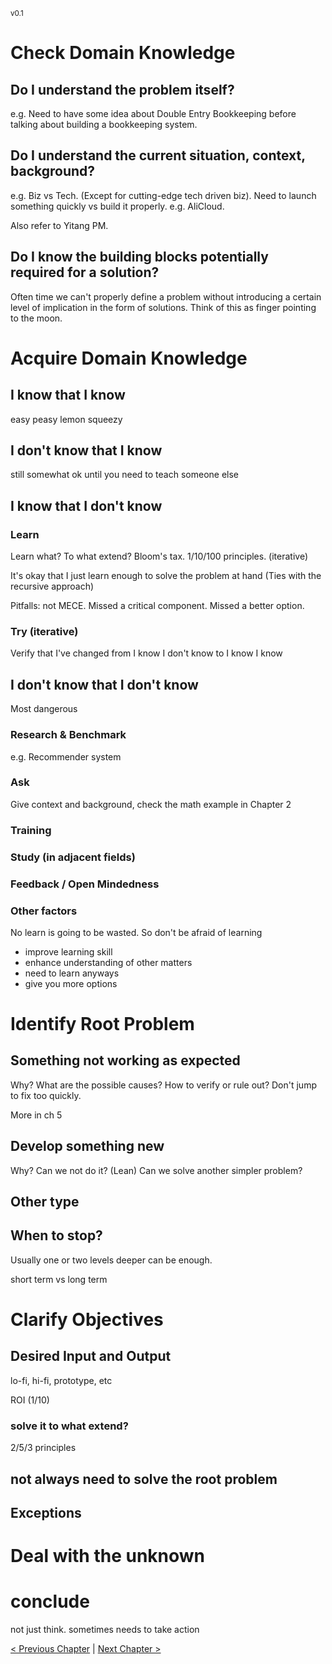 <sub>v0.1</sub>

# Check Domain Knowledge

## Do I understand the problem itself?

e.g. Need to have some idea about Double Entry Bookkeeping before talking about building a bookkeeping system.

## Do I understand the current situation, context, background?

e.g. Biz vs Tech. (Except for cutting-edge tech driven biz). Need to launch something quickly vs build it properly. e.g. AliCloud.

Also refer to Yitang PM.

## Do I know the building blocks potentially required for a solution?

Often time we can't properly define a problem without introducing a certain level of implication in the form of solutions. Think of this as finger pointing to the moon.

# Acquire Domain Knowledge

## I know that I know

easy peasy lemon squeezy

## I don't know that I know

still somewhat ok until you need to teach someone else

## I know that I don't know

### Learn

Learn what? To what extend? Bloom's tax. 1/10/100 principles. (iterative)

It's okay that I just learn enough to solve the problem at hand (Ties with the recursive approach)

Pitfalls: not MECE. Missed a critical component. Missed a better option.

### Try (iterative)

Verify that I've changed from I know I don't know to I know I know

## I don't know that I don't know

Most dangerous

### Research & Benchmark

e.g. Recommender system

### Ask

Give context and background, check the math example in Chapter 2

### Training

### Study (in adjacent fields)

### Feedback / Open Mindedness

### Other factors


No learn is going to be wasted. So don't be afraid of learning
- improve learning skill
- enhance understanding of other matters
- need to learn anyways
- give you more options


# Identify Root Problem

## Something not working as expected

Why? What are the possible causes? How to verify or rule out? Don't jump to fix too quickly.

More in ch 5

## Develop something new

Why? Can we not do it? (Lean) Can we solve another simpler problem?

## Other type

## When to stop?

Usually one or two levels deeper can be enough.

short term vs long term

# Clarify Objectives

## Desired Input and Output

lo-fi, hi-fi, prototype, etc

ROI (1/10)

### solve it to what extend?

2/5/3 principles

## not always need to solve the root problem

## Exceptions

# Deal with the unknown

# conclude

not just think. sometimes needs to take action

[< Previous Chapter](2_framework.md) | [Next Chapter >](4_build_solution.md)
